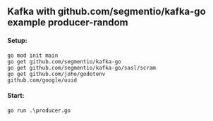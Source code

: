 ## Kafka with github.com/segmentio/kafka-go example producer-random

#### Setup:

```
go mod init main
go get github.com/segmentio/kafka-go
go get github.com/segmentio/kafka-go/sasl/scram
go get github.com/joho/godotenv
github.com/google/uuid
```

#### Start:

```
go run .\producer.go
```
